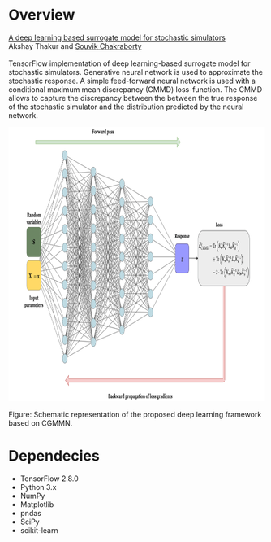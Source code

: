 # Overview
[A deep learning based surrogate model for stochastic simulators](https://arxiv.org/abs/2110.13809)\
Akshay Thakur and [Souvik Chakraborty](https://www.csccm.in/home)\
\
TensorFlow implementation of deep learning-based surrogate model for stochastic simulators. Generative neural network is used to approximate the stochastic response. A simple feed-forward neural network is used with a conditional maximum mean discrepancy (CMMD) loss-function. The CMMD allows to capture the discrepancy between the between the true response of the stochastic simulator and the distribution predicted by the neural network.
<p>
    <img src="Images/Neural Net.png" width="1040" height="540" />
</p>
Figure:  Schematic representation of the proposed deep learning framework based on CGMMN.

# Dependecies

- TensorFlow 2.8.0
- Python 3.x
- NumPy
- Matplotlib
- pndas
- SciPy
- scikit-learn
